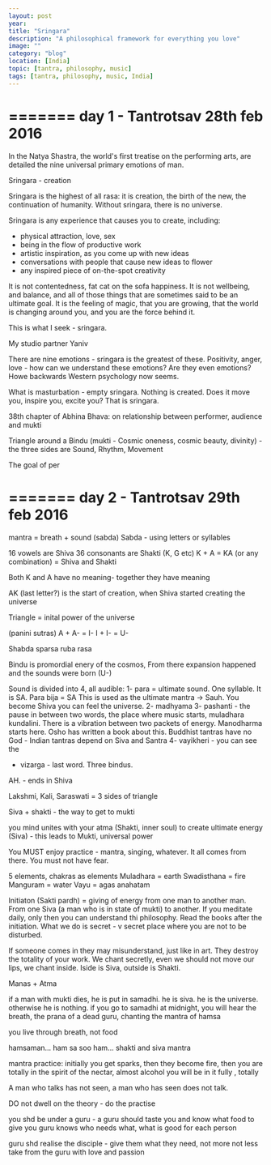 ```yaml
---
layout: post
year: 
title: "Sringara"
description: "A philosophical framework for everything you love"
image: ""
category: "blog"
location: [India]
topic: [tantra, philosophy, music]
tags: [tantra, philosophy, music, India]
---
```


=======
day 1 - Tantrotsav 28th feb 2016
=======

In the Natya Shastra, the world's first treatise on the performing arts, are detailed the nine universal primary emotions of man.

Sringara - creation

Sringara is the highest of all rasa: it is creation, the birth of the new, the continuation of humanity. Without sringara, there is no universe.

Sringara is any experience that causes you to create, including: 
- physical attraction, love, sex 
- being in the flow of productive work
- artistic inspiration, as you come up with new ideas
- conversations with people that cause new ideas to flower
- any inspired piece of on-the-spot creativity

It is not contentedness, fat cat on the sofa happiness. It is not wellbeing, and balance, and all of those things that are sometimes said to be an ultimate goal. It is the feeling of magic, that you are growing, that the world is changing around you, and you are the force behind it.

This is what I seek - sringara.

My studio partner Yaniv

There are nine emotions - sringara is the greatest of these.
Positivity, anger, love - how can we understand these emotions? Are they even emotions?
Howe backwards Western psychology now seems.

What is masturbation - empty sringara. Nothing is created. Does it move you, inspire you, excite you? That is sringara.


38th chapter of Abhina Bhava: on relationship between performer, audience and mukti

Triangle around a Bindu (mukti - Cosmic oneness, cosmic beauty, divinity) - the three sides are Sound, Rhythm, Movement

The goal of per

=======
day 2 - Tantrotsav 29th feb 2016
=======

mantra = breath + sound (sabda)
Sabda - using letters or syllables

16 vowels are Shiva
36 consonants are Shakti (K, G etc)
K + A = KA (or any combination) = Shiva and Shakti

Both K and A have no meaning- together they have meaning

AK (last letter?) is the start of creation, when Shiva started creating the universe

Triangle = inital power of the universe

(panini sutras)
A + A- = I-
I + I- = U-

Shabda sparsa ruba rasa

Bindu is promordial enery of the cosmos, From there expansion happened and the sounds were born (U-)

Sound is divided into 4, all audible:
1- para = ultimate sound. One syllable. It is SA. Para bija = SA
This is used as the ultimate mantra -> Sauh. You become Shiva you can feel the universe.
2- madhyama
3- pashanti - the pause in between two words, the place where music starts, muladhara kundalini. There is a vibration between two packets of energy. Manodharma starts here. Osho has written a book about this. Buddhist tantras have no God - Indian tantras depend on Siva and Santra
4- vayikheri - you can see the 



- vizarga - last word. Three bindus.

AH. - ends in Shiva

Lakshmi, Kali, Saraswati = 3 sides of triangle

Siva + shakti - the way to get to mukti

you mind unites with your atma (Shakti, inner soul) to create ultimate energy (Siva) - this leads to Mukti, universal power

You MUST enjoy practice - mantra, singing, whatever. It all comes from there. You must not have fear.

5 elements, chakras as elements
Muladhara = earth
Swadisthana = fire
Manguram = water
Vayu = agas
anahatam

Initiaton (Sakti pardh) = giving of energy from one man to another man.
From one Siva (a man who is in state of mukti) to another.
If you meditate daily, only then you can understand thi philosophy. Read the books after the initiation. What we do is secret - v secret place where you are not to be disturbed.

If someone comes in they may misunderstand, just like in art. They destroy the totality of your work.
We chant secretly, even we should not move our lips, we chant inside. Iside is Siva, outside is Shakti.

Manas + Atma

if a man with mukti dies, he is put in samadhi. he is siva. he is the universe.
otherwise he is nothing. if you go to samadhi at midnight, you will hear the breath, the prana of a dead guru, chanting the mantra of hamsa

you live through breath, not food

hamsaman... ham sa soo ham... shakti and siva mantra

mantra practice: initially you get sparks, then they become fire, then you are totally in the spirit of the nectar, almost alcohol
you will be in it fully , totally

A man who talks has not seen, a man who has seen does not talk.

DO not dwell on the theory - do the practise

you shd be under a guru - a guru should taste you and know what food to give you
guru knows who needs what, what is good for each person

guru shd realise the disciple - give them what they need, not more not less
take from the guru with love and passion



